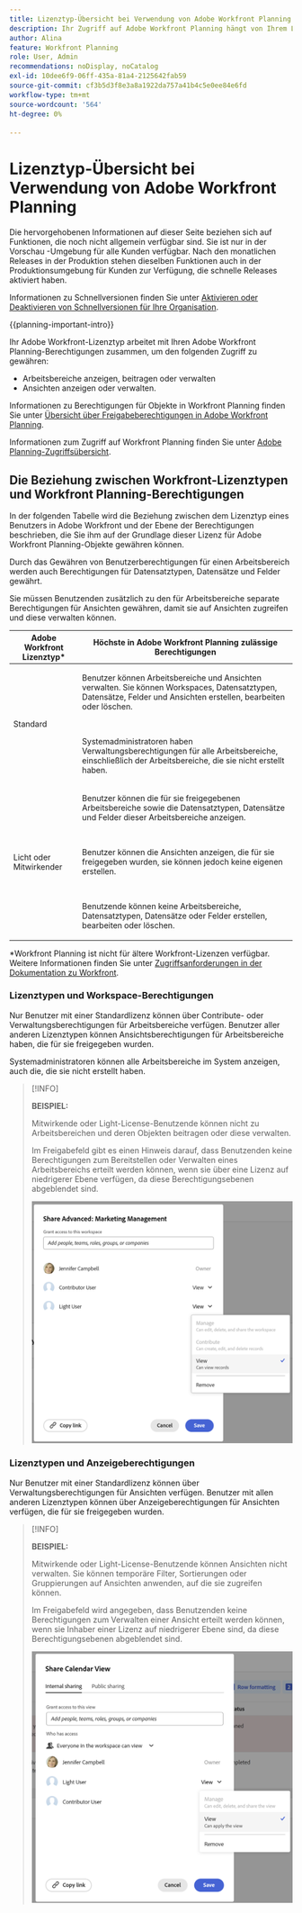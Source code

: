 ```yaml
---
title: Lizenztyp-Übersicht bei Verwendung von Adobe Workfront Planning
description: Ihr Zugriff auf Adobe Workfront Planning hängt von Ihrem Lizenztyp ab, zusätzlich zu Ihren Berechtigungen für Objekte. Nicht alle Benutzenden in der Organisation haben dieselben Berechtigungen für die Verwendung von Adobe Workfront Planning. In diesem Artikel werden die Zugriffsebenen beschrieben, die Benutzende für Adobe Workfront Planning haben können.
author: Alina
feature: Workfront Planning
role: User, Admin
recommendations: noDisplay, noCatalog
exl-id: 10dee6f9-06ff-435a-81a4-2125642fab59
source-git-commit: cf3b5d3f8e3a8a1922da757a41b4c5e0ee84e6fd
workflow-type: tm+mt
source-wordcount: '564'
ht-degree: 0%

---
```



# Lizenztyp-Übersicht bei Verwendung von Adobe Workfront Planning

<span class="preview">Die hervorgehobenen Informationen auf dieser Seite beziehen sich auf Funktionen, die noch nicht allgemein verfügbar sind. Sie ist nur in der Vorschau -Umgebung für alle Kunden verfügbar. Nach den monatlichen Releases in der Produktion stehen dieselben Funktionen auch in der Produktionsumgebung für Kunden zur Verfügung, die schnelle Releases aktiviert haben. </span>

<span class="preview">Informationen zu Schnellversionen finden Sie unter [Aktivieren oder Deaktivieren von Schnellversionen für Ihre Organisation](/help/quicksilver/administration-and-setup/set-up-workfront/configure-system-defaults/enable-fast-release-process.md). </span>

{{planning-important-intro}}

Ihr Adobe Workfront-Lizenztyp arbeitet mit Ihren Adobe Workfront Planning-Berechtigungen zusammen, um den folgenden Zugriff zu gewähren:

* Arbeitsbereiche anzeigen, beitragen oder verwalten
* Ansichten anzeigen oder verwalten.

Informationen zu Berechtigungen für Objekte in Workfront Planning finden Sie unter [Übersicht über Freigabeberechtigungen in Adobe Workfront Planning](/help/quicksilver/planning/access/sharing-permissions-overview.md).

Informationen zum Zugriff auf Workfront Planning finden Sie unter [Adobe Planning-Zugriffsübersicht](/help/quicksilver/planning/access/access-overview.md).

## Die Beziehung zwischen Workfront-Lizenztypen und Workfront Planning-Berechtigungen

In der folgenden Tabelle wird die Beziehung zwischen dem Lizenztyp eines Benutzers in Adobe Workfront und der Ebene der Berechtigungen beschrieben, die Sie ihm auf der Grundlage dieser Lizenz für Adobe Workfront Planning-Objekte gewähren können.

Durch das Gewähren von Benutzerberechtigungen für einen Arbeitsbereich werden auch Berechtigungen für Datensatztypen, Datensätze und Felder gewährt.

Sie müssen Benutzenden zusätzlich zu den für Arbeitsbereiche separate Berechtigungen für Ansichten gewähren, damit sie auf Ansichten zugreifen und diese verwalten können.

| Adobe Workfront Lizenztyp* | Höchste in Adobe Workfront Planning zulässige Berechtigungen |
|------------------------------------------------|-------------------------------------------------------------------------------------------------------------------------------------------------------------------------------|
| Standard | <p>Benutzer können Arbeitsbereiche und Ansichten verwalten. Sie können Workspaces, Datensatztypen, Datensätze, Felder und Ansichten erstellen, bearbeiten oder löschen.</p> <br> <p>Systemadministratoren haben Verwaltungsberechtigungen für alle Arbeitsbereiche, einschließlich der Arbeitsbereiche, die sie nicht erstellt haben.</p> |
| Licht oder Mitwirkender | <p>Benutzer können die für sie freigegebenen Arbeitsbereiche sowie die Datensatztypen, Datensätze und Felder dieser Arbeitsbereiche anzeigen.</p> <br> <p>Benutzer können die Ansichten anzeigen, die für sie freigegeben wurden, sie können jedoch keine eigenen erstellen. </p><br> <p>Benutzende können keine Arbeitsbereiche, Datensatztypen, Datensätze oder Felder erstellen, bearbeiten oder löschen.</p> |

*Workfront Planning ist nicht für ältere Workfront-Lizenzen verfügbar.
Weitere Informationen finden Sie unter [Zugriffsanforderungen in der Dokumentation zu Workfront](/help/quicksilver/administration-and-setup/add-users/access-levels-and-object-permissions/access-level-requirements-in-documentation.md).


<!--OLD 

| Adobe Workfront license type*                                   | Highest permissions allowed in Adobe Workfront Planning                                                                                                                                             |
|------------------------------------------------|-------------------------------------------------------------------------------------------------------------------------------------------------------------------------------|
|New: Standard <br> or <br>Current: Plan                    | Users can manage workspaces. They can create, edit, or delete workspaces, record types, records, and fields. <br> System administrators have Manage permissions to all workspaces, including the ones they did not create.                                                                                                                     |
| New: Light, Contributor <br> or <br>Current: Work, Requestor, Reviewer                      | Users can view the workspaces shared with them, as well as the record types, records, and fields of those workspaces. <br> Users cannot create, edit, or delete workspaces, record types, records, or fields.|

*For more information, see [Access requirements in Workfront documentation](/help/quicksilver/administration-and-setup/add-users/access-levels-and-object-permissions/access-level-requirements-in-documentation.md).
-->

### Lizenztypen und Workspace-Berechtigungen

Nur Benutzer mit einer Standardlizenz können über Contribute- oder Verwaltungsberechtigungen für Arbeitsbereiche verfügen. Benutzer aller anderen Lizenztypen können Ansichtsberechtigungen für Arbeitsbereiche haben, die für sie freigegeben wurden.

Systemadministratoren können alle Arbeitsbereiche im System anzeigen, auch die, die sie nicht erstellt haben.

>[!INFO]
>
>**BEISPIEL:**
>
>Mitwirkende oder Light-License-Benutzende können nicht zu Arbeitsbereichen und deren Objekten beitragen oder diese verwalten.
>
>Im Freigabefeld gibt es einen Hinweis darauf, dass Benutzenden keine Berechtigungen zum Bereitstellen oder Verwalten eines Arbeitsbereichs erteilt werden können, wenn sie über eine Lizenz auf niedrigerer Ebene verfügen, da diese Berechtigungsebenen abgeblendet sind.
>
><span class="preview">![](assets/permissions-grayed-out-for-contributor-user-on-workspace.png)</span>


### Lizenztypen und Anzeigeberechtigungen

Nur Benutzer mit einer Standardlizenz können über Verwaltungsberechtigungen für Ansichten verfügen. Benutzer mit allen anderen Lizenztypen können über Anzeigeberechtigungen für Ansichten verfügen, die für sie freigegeben wurden.

>[!INFO]
>
>**BEISPIEL:**
>
>Mitwirkende oder Light-License-Benutzende können Ansichten nicht verwalten. Sie können temporäre Filter, Sortierungen oder Gruppierungen auf Ansichten anwenden, auf die sie zugreifen können.
>
>Im Freigabefeld wird angegeben, dass Benutzenden keine Berechtigungen zum Verwalten einer Ansicht erteilt werden können, wenn sie Inhaber einer Lizenz auf niedrigerer Ebene sind, da diese Berechtigungsebenen abgeblendet sind.
>
><span class="preview">![](assets/permissions-grayed-out-for-light-user.png)</span>
